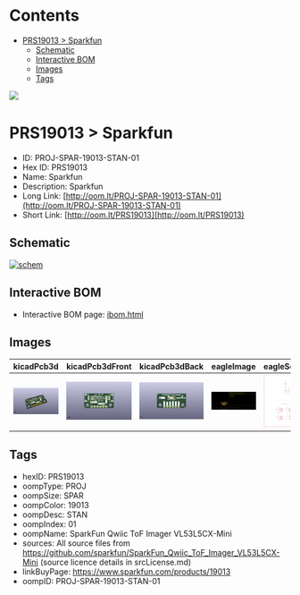 



Contents
========

* [PRS19013 > Sparkfun](#prs19013--sparkfun)
	* [Schematic](#schematic)
	* [Interactive BOM](#interactive-bom)
	* [Images](#images)
	* [Tags](#tags)
  
![][im]
# PRS19013 > Sparkfun

- ID: PROJ-SPAR-19013-STAN-01
- Hex ID: PRS19013
- Name: Sparkfun
- Description: Sparkfun
- Long Link: [http://oom.lt/PROJ-SPAR-19013-STAN-01](http://oom.lt/PROJ-SPAR-19013-STAN-01)
- Short Link: [http://oom.lt/PRS19013](http://oom.lt/PRS19013)

## Schematic
  
[![schem](eagleSchemImage.png)](eagleSchemImage.png)
## Interactive BOM

- Interactive BOM page: [ibom.html](https://htmlpreview.github.io/?https://github.com/oomlout/oomlout_OOMP_projects/blob/main/PROJ-SPAR-19013-STAN-01/kicad/bom/ibom.html)

## Images
  
  

|kicadPcb3d|kicadPcb3dFront|kicadPcb3dBack|eagleImage|eagleSchemImage|
| :---: | :---: | :---: | :---: | :---: |
|[![kicadPcb3d](kicadPcb3d_140.png)](kicadPcb3d.png)|[![kicadPcb3dFront](kicadPcb3dFront_140.png)](kicadPcb3dFront.png)|[![kicadPcb3dBack](kicadPcb3dBack_140.png)](kicadPcb3dBack.png)|[![eagleImage](eagleImage_140.png)](eagleImage.png)|[![eagleSchemImage](eagleSchemImage_140.png)](eagleSchemImage.png)|

## Tags

- hexID: PRS19013
- oompType: PROJ
- oompSize: SPAR
- oompColor: 19013
- oompDesc: STAN
- oompIndex: 01
- oompName: SparkFun Qwiic ToF Imager VL53L5CX-Mini
- sources: All source files from https://github.com/sparkfun/SparkFun_Qwiic_ToF_Imager_VL53L5CX-Mini (source licence details in srcLicense.md)
- linkBuyPage: https://www.sparkfun.com/products/19013
- oompID: PROJ-SPAR-19013-STAN-01



[im]: kicadPcb3d_450.png

